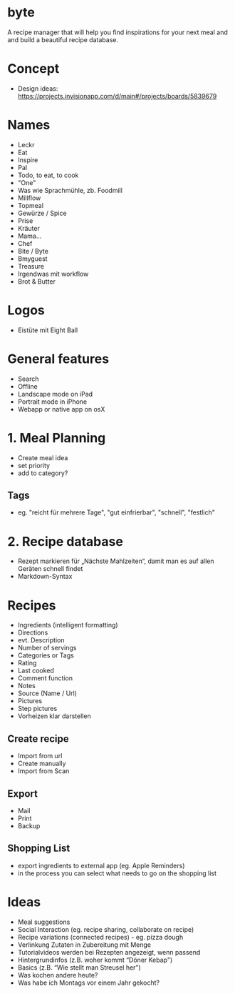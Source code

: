 # byte
A recipe manager that will help you find inspirations for your next meal and and build a beautiful recipe database.

# Concept
* Design ideas: https://projects.invisionapp.com/d/main#/projects/boards/5839679

# Names
* Leckr
* Eat
* Inspire
* Pal
* Todo, to eat, to cook
* "One"
* Was wie Sprachmühle, zb. Foodmill
* Millflow
* Topmeal
* Gewürze / Spice
* Prise
* Kräuter
* Mama...
* Chef
* Bite / Byte
* Bmyguest
* Treasure
* Irgendwas mit workflow
* Brot & Butter

# Logos
* Eistüte mit Eight Ball

# General features
* Search
* Offline
* Landscape mode on iPad
* Portrait mode in iPhone
* Webapp or native app on osX

# 1. Meal Planning
* Create meal idea
* set priority
* add to category?

## Tags
* eg. "reicht für mehrere Tage", "gut einfrierbar", "schnell", "festlich"

# 2. Recipe database
* Rezept markieren für „Nächste Mahlzeiten“, damit man es auf allen Geräten schnell findet 
* Markdown-Syntax

# Recipes
* Ingredients (intelligent formatting)
* Directions
* evt. Description
* Number of servings
* Categories or Tags
* Rating
* Last cooked
* Comment function
* Notes
* Source (Name / Url)
* Pictures
* Step pictures
* Vorheizen klar darstellen

## Create recipe
* Import from url
* Create manually
* Import from Scan

## Export
* Mail
* Print
* Backup

## Shopping List
* export ingredients to external app (eg. Apple Reminders)
* in the process you can select what needs to go on the shopping list

# Ideas
* Meal suggestions
* Social Interaction (eg. recipe sharing, collaborate on recipe)
* Recipe variations (connected recipes) - eg. pizza dough
* Verlinkung Zutaten in Zubereitung mit Menge
* Tutorialvideos werden bei Rezepten angezeigt, wenn passend
* Hintergrundinfos (z.B. woher kommt “Döner Kebap")
* Basics (z.B. “Wie stellt man Streusel her”)
* Was kochen andere heute?
* Was habe ich Montags vor einem Jahr gekocht?
